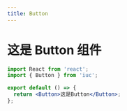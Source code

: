 ```yaml
---
title: Button
---
```


# 这是 Button 组件

```jsx
import React from 'react';
import { Button } from 'iuc';

export default () => {
  return <Button>这是Button</Button>;
};
```
